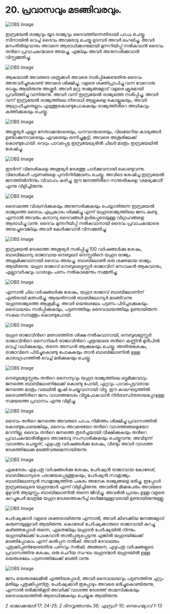 # 20. പ്രവാസവും മടങ്ങിവരവും.

![OBS Image](https://cdn.door43.org/obs/jpg/360px/obs-en-20-01.jpg)

ഇസ്രയേല്‍ രാജ്യവും യൂദ രാജ്യവും ദൈവത്തിന്നെതിരായി  പാപം ചെയ്തു. സീനായില്‍ വെച്ച് ദൈവം അവരോടു ചെയ്ത ഉടമ്പടി അവര്‍ ലംഘിച്ചു. അവര്‍ മനംതിരിയുവാനും അവനെ ആരാധിക്കാനുമായി മുന്നറിയിപ്പ് നല്‍കുവാന്‍ ദൈവം തന്‍റെ പ്രവാചകന്മാരെ അയച്ചു, എങ്കിലും അവര്‍ അനുസരിക്കുവാന്‍ വിസ്സമ്മതിച്ചു.

![OBS Image](https://cdn.door43.org/obs/jpg/360px/obs-en-20-02.jpg)

ആകയാല്‍ അവരുടെ ശത്രുക്കള്‍ അവരെ നശിപ്പിക്കേണ്ടതിനു  ദൈവം അനുവദിച്ചുകൊണ്ട് അവരെ ശിക്ഷിച്ചു. വളരെ ശക്തിപ്രാപിച്ചു വന്ന വേറൊരു രാഷ്ട്രം ആയിരുന്നു അശ്ശൂര്‍. അവര്‍ മറ്റു രാജ്യങ്ങളോട് വളരെ ക്രൂരമായി പ്രവര്‍ത്തിച്ചു വന്നിരുന്നു. അവര്‍ വന്ന് ഇസ്രയേല്‍ രാജ്യത്തെ നശിപ്പിച്ചു. അവര്‍ വന്ന് ഇസ്രയേല്‍ രാജ്യത്തിലെ നിരവധി ആളുകളെ കൊല്ലുകയും, അവര്‍ ആഗ്രഹിച്ചതെല്ലാം എടുത്തുകൊണ്ടുപോകുകയും രാജ്യത്തിന്‍റെ അധികവും കത്തിക്കുകയും ചെയ്തു. 

![OBS Image](https://cdn.door43.org/obs/jpg/360px/obs-en-20-03.jpg)

അശ്ശൂര്യര്‍ എല്ലാ നേതാക്കന്മാരെയും, ധനവാന്മാരെയും, വിലയേറിയ കാര്യങ്ങള്‍ ഉണ്ടാക്കുന്നവരെയും ഏവരെയും ഒന്നിച്ചുകൂട്ടി, അവരെ അശൂരിലേക്ക് കൊണ്ടുപോയി. വെറും പാവപ്പെട്ട ഇസ്രയേല്യരില്‍  ചിലര്‍  മാത്രം  ഇസ്രയേലില്‍ ശേഷിച്ചു.

![OBS Image](https://cdn.door43.org/obs/jpg/360px/obs-en-20-04.jpg)

തുടര്‍ന്ന് വിദേശികളെ അശൂര്യര്‍ ദേശത്തു പാര്‍ക്കുവനായി കൊണ്ടുവന്നു. വിദേശികള്‍ പട്ടണങ്ങളെ പുനര്‍നിര്‍മ്മാണം ചെയ്തു. അവിടെ ശേഷിച്ച ഇസ്രയേല്‍ ജനത്തില്‍നിന്നും വിവാഹം കഴിച്ചു. ഈ ജനത്തിന്‍റെ സന്തതികളെ ‘ശമര്യക്കാര്‍’ എന്നു വിളിച്ചിരുന്നു.

![OBS Image](https://cdn.door43.org/obs/jpg/360px/obs-en-20-05.jpg)

ദൈവത്തെ വിശ്വസിക്കുകയും അനുസരിക്കുകയും ചെയ്യാതിരുന്ന ഇസ്രയേല്‍ രാജ്യത്തെ  ദൈവം എപ്രകാരം ശിക്ഷിച്ചു എന്ന് യഹൂദരാജ്യത്തിലെ ജനം കണ്ടു. എന്നാല്‍ അവരും കനാന്യ ദൈവങ്ങള്‍ ഉള്‍പ്പെടെയുള്ള വിഗ്രഹങ്ങളെ ആരാധിച്ചു വന്നു. ദൈവം മുന്നറിയിപ്പ് നല്‍കുവാനായി ദൈവം പ്രവാചകന്മാരെ അയച്ചുവെങ്കിലും അവര്‍ കേള്‍ക്കുവാന്‍ വിസമ്മതിച്ചു.

![OBS Image](https://cdn.door43.org/obs/jpg/360px/obs-en-20-06.jpg)

ഇസ്രയേല്‍ ദേശത്തെ അശൂര്യര്‍ നശിപ്പിച്ചു 100 വര്‍ഷങ്ങള്‍ക്കു ശേഷം, ബാബിലോന്യ രാജാവായ നെബുഖദ് നെസ്സരിനെ യഹൂദ രാജ്യം അക്രമിക്കുവാനായി ദൈവം അയച്ചു. ബാബിലോണ്‍ ഒരു ശക്തമായ രാജ്യം ആയിരുന്നു. യഹൂദ രാജാവ് നെബുഖദ്നെസ്സര്‍ രാജാവിന് സേവകന്‍ ആകുവാനും, എല്ലാവര്‍ഷവും ധാരാളം പണം നല്‍കാമെന്നും സമ്മതിച്ചു. 

![OBS Image](https://cdn.door43.org/obs/jpg/360px/obs-en-20-07.jpg)

എന്നാല്‍ ചില വര്‍ഷങ്ങള്‍ക്കു ശേഷം, യഹൂദ രാജാവ് ബാബിലോണിന് എതിരായി മത്സരിച്ചു. ആയതിനാല്‍ ബാബിലോന്യര്‍ മടങ്ങിവന്നു യഹൂദരാജ്യത്തെ ആക്രമിച്ചു. അവര്‍ യെരുശലേം പട്ടണം പിടിച്ചടക്കുകയും ദൈവാലയം നശിപ്പിക്കുകയും, പട്ടണത്തിലും ദൈവാലയത്തിലും ഉണ്ടായിരുന്ന സകല സമ്പത്തും കൊണ്ടുപോയി.

![OBS Image](https://cdn.door43.org/obs/jpg/360px/obs-en-20-08.jpg)

യഹൂദ രാജാവിന്‍റെ മത്സരത്തിനു ശിക്ഷ നല്‍കുവാനായി, നെബുഖദ്നേസ്സര്‍ രാജാവിന്‍റെ സൈനികര്‍ രാജാവിന്‍റെ പുത്രന്മാരെ തന്‍റെ കണ്ണിന്‍ മുന്‍പില്‍ വെച്ച് വധിക്കുകയും, തന്നെ അന്ധന്‍ ആക്കുകയും ചെയ്തു. അതിനുശേഷം, രാജാവിനെ പിടിച്ചുകൊണ്ടു പോകുകയും താന്‍ ബാബിലോണില്‍ ഉള്ള കാരാഗ്രഹത്തില്‍ വെച്ച് മരിക്കുകയും ചെയ്തു.

![OBS Image](https://cdn.door43.org/obs/jpg/360px/obs-en-20-09.jpg)

നെബുഖദ്നേസ്സരും തന്‍റെ സൈന്യവും യഹൂദ രാജ്യത്തിലെ ഒട്ടുമിക്കവാറും ജനത്തെ ബാബിലോണിലേക്ക് കൊണ്ടു പോയി, ഏറ്റവും പാവപ്പെട്ടവരായ ജനത്തെ മാത്രം വയലില്‍ കൃഷി ചെയ്യുവാനായി വിട്ടു. ഈ കാലഘട്ടത്തില്‍ ദൈവത്തിന്‍റെ ജനം വാഗ്ദത്തദേശം വിട്ടുപോകുവാന്‍ നിര്‍ബന്ധിതരായപ്പോഴുള്ള സമയത്തെ പ്രവാസം എന്നു വിളിച്ചു. 

![OBS Image](https://cdn.door43.org/obs/jpg/360px/obs-en-20-10.jpg)

ദൈവം തന്‍റെ ജനത്തെ അവരുടെ പാപം നിമിത്തം ശിക്ഷിച്ചു പ്രവാസത്തില്‍ കൊണ്ടുപോയെങ്കിലും, ദൈവം അവരെയോ തന്‍റെ വാഗ്ദത്തങ്ങളെയോ മറന്നില്ല. ദൈവം തന്‍റെ ജനത്തെ തുടര്‍ച്ചയായി വീക്ഷിക്കുകയും തന്‍റെ പ്രവാചകന്മാരില്‍കൂടെ അവരോടു സംസാരിക്കുകയും ചെയ്തുവന്നു. അവിടുന്ന് വാഗ്ദത്തം ചെയ്തത്, എഴുപതു വര്‍ഷങ്ങള്‍ക്കു ശേഷം, വീണ്ടും അവര്‍ വാഗ്ദത്ത ദേശത്തിലേക്കു മടങ്ങിവരുമെന്നായിരുന്നു.

![OBS Image](https://cdn.door43.org/obs/jpg/360px/obs-en-20-11.jpg)

ഏകദേശം എഴുപതു വര്‍ഷങ്ങള്‍ക്കു ശേഷം, പേര്‍ഷ്യന്‍ രാജാവായ കോരേശ്, ബാബിലോന്യരെ പരാജയപ്പെടുത്തുകയും, പേര്‍ഷ്യന്‍ സാമ്രാജ്യം ബാബിലോണ്യന്‍ സാമ്രാജ്യത്തിനു പകരം അനേക രാജ്യങ്ങളെ ഭരിച്ചു. ഇപ്പോള്‍ ഇസ്രയേല്യരെ യഹൂദന്മാര്‍ എന്ന് വിളിച്ചിരുന്നു. അവരില്‍ മിക്കപേരും അവരുടെ മുഴുവന്‍ ആയുസ്സും ബാബിലോണില്‍ തന്നെ ജീവിച്ചു. അവരില്‍ പ്രായം ഉള്ള വളരെ കുറച്ചുപേര്‍ മാത്രമേ യഹൂദ ദേശത്തെകുറിച്ച് ഓര്‍മ്മയുള്ളവരായി ഉണ്ടായിരുന്നുള്ളൂ.   

![OBS Image](https://cdn.door43.org/obs/jpg/360px/obs-en-20-12.jpg)

പേര്‍ഷ്യക്കാര്‍ വളരെ ശക്തരായിരുന്നു എന്നാല്‍, അവര്‍ കീഴടക്കിയ ജനങ്ങളോട് കരുണയുള്ളവര്‍ ആയിരുന്നു. കൊരേശ് പേര്‍ഷ്യക്കാരുടെ രാജാവായി കുറച്ചു കഴിഞ്ഞപ്പോള്‍ തന്നെ, ഏതെങ്കിലും യഹൂദന്‍ പേര്‍ഷ്യയില്‍ നിന്നും യഹൂദയിലേക്ക് പോകുവാന്‍ താല്‍പ്പര്യപ്പെടുന്നു എങ്കില്‍ യഹൂദയിലേക്ക് മടങ്ങിപ്പോകാം എന്ന് കല്‍പ്പന നല്‍കി. അവര്‍ ദേവാലയം പുതുക്കിപ്പണിയേണ്ടതിനു പണവും നല്‍കി. അങ്ങനെ, എഴുപതു വര്‍ഷങ്ങളുടെ പ്രവാസത്തിനു ശേഷം, ഒരു ചെറിയ സംഘം യഹൂദന്മാര്‍ യഹൂദയില്‍ ഉള്ള യെരുശലേം പട്ടണത്തിലേക്ക് മടങ്ങി വന്നു. 

![OBS Image](https://cdn.door43.org/obs/jpg/360px/obs-en-20-13.jpg)

ജനം യെരുശലേമില്‍ എത്തിയപ്പോള്‍, അവര്‍ ദൈവാലയവും പട്ടണത്തിനു ചുറ്റും മതിലും പുതുക്കിപ്പണിതു. പേര്‍ഷ്യക്കാര്‍ ഇപ്പോഴും അവരെ ഭരിച്ചുകൊണ്ടിരുന്നു, എന്നാല്‍ ഒരിക്കല്‍കൂടി അവര്‍ക്ക് വാഗ്ദത്ത ദേശത്ത്  താമസിക്കുകയും ദൈവാലയത്തില്‍ ആരാധിക്കുകയും ചെയ്യുക ആയിരുന്നു. 

_2 രാജാക്കന്മാര്‍ 17; 24-25; 2 ദിനവൃത്താന്തം 36; എസ്രാ1-10; നെഹെമ്യാവ് 1-13_
